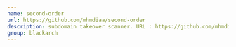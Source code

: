 ```yaml
---
name: second-order
url: https://github.com/mhmdiaa/second-order
description: subdomain takeover scanner. URL : https://github.com/mhmdiaa/second-order Groups : blackarch blackarch-webapp blackarch-scanner
group: blackarch
---
```

